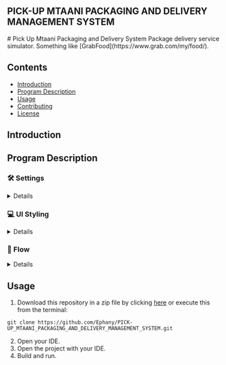 <h2> PICK-UP MTAANI PACKAGING AND DELIVERY MANAGEMENT SYSTEM </h2>
# Pick Up Mtaani Packaging and Delivery System
Package delivery service simulator. Something like [GrabFood](https://www.grab.com/my/food/).

## Contents
- [Introduction](#Introduction)
- [Program Description](#Program-Description)
- [Usage](#Usage)
- [Contributing](#Contributing)
- [License](#License)

## Introduction

## Program Description

### :hammer_and_wrench: Settings
<details>
<summary>Details</summary>
  
- Java console application that shows the delivery process.
- Logging system that shows the entire process when CrabFood is up.
- Reporting system that displays daily order information for every restaurant. This is explicitly mentioned by the restaurants that partner with CrabFood for them to improve their services.

</details>

### :computer: UI Styling
<details>
<summary>Details</summary>
 
- Simple.
- Vanilla [JavaFX](https://openjfx.io/).

</details>

### :repeat: Flow
<details>
<summary>Details</summary>

![PickUp Flow Chart](.readme/flowchart.jpg)

</details>

## Usage
1. Download this repository in a zip file by clicking [here](https://github.com/Ephany/PICK-UP_MTAANI_PACKAGING_AND_DELIVERY_MANAGEMENT_SYSTEM/archive/main.zip) or execute this from the terminal:
```
git clone https://github.com/Ephany/PICK-UP_MTAANI_PACKAGING_AND_DELIVERY_MANAGEMENT_SYSTEM.git
```
2. Open your IDE.
3. Open the project with your IDE.
4. Build and run. 

